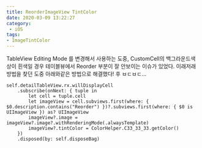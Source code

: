 ```yaml
---
title: ReorderImageView TintColor
date: 2020-03-09 13:22:27
category:
 - iOS
tags: 
- ImageTintColor
---
```


TableView Editing Mode 를 변경해서 사용하는 도중, CustomCell의 백그라운드색상이 흰색일 경우 테이블뷰에서 Reorder 부분이 잘 안보이는 이슈가 있었다. 이래저래 방법을 찾던 도중 아래와같은 방법으로 해결했다! 후 ㅂㄷㅂㄷ…

```
self.detailTableView.rx.willDisplayCell
    .subscribe(onNext: { tuple in
        let cell = tuple.cell
        let imageView = cell.subviews.first(where: { $0.description.contains("Reorder") })?.subviews.first(where: { $0 is UIImageView }) as? UIImageView
        imageView?.image = imageView?.image?.withRenderingMode(.alwaysTemplate)
        imageView?.tintColor = ColorHelper.C33_33_33.getColor()
    })
    .disposed(by: self.disposeBag)
```
